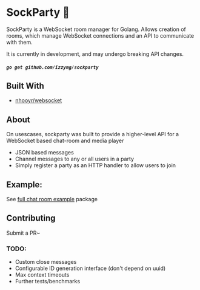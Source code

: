 # SockParty 💬

SockParty is a WebSocket room manager for Golang. Allows creation of rooms, which manage WebSocket connections and an API to communicate with them.

It is currently in development, and may undergo breaking API changes.

##### `go get github.com/izzymg/sockparty`

## Built With

* [nhooyr/websocket](https://github.com/nhooyr/websocket)

## About

On usescases, sockparty was built to provide a higher-level API for a WebSocket based chat-room and media player

* JSON based messages
* Channel messages to any or all users in a party
* Simply register a party as an HTTP handler to allow users to join

## Example:

See [full chat room example](/example) package

## Contributing

Submit a PR~


### TODO:
* Custom close messages
* Configurable ID generation interface (don't depend on uuid)
* Max context timeouts
* Further tests/benchmarks